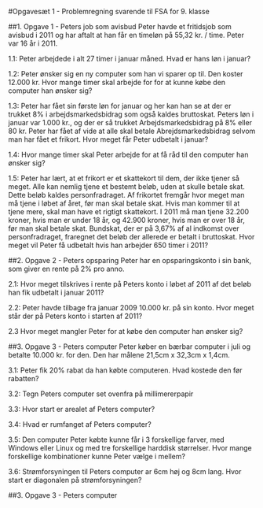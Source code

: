 #Opgavesæt 1 - Problemregning svarende til FSA for 9. klasse


##1. Opgave 1 - Peters job som avisbud
Peter havde et fritidsjob som avisbud i 2011 og har aftalt at han får en timeløn på 55,32 kr. / time. Peter var 16 år i 2011.

1.1: Peter arbejdede i alt 27 timer i januar måned. Hvad er hans løn i januar?

1.2: Peter ønsker sig en ny computer som han vi sparer op til. Den koster 12.000 kr. Hvor mange timer skal arbejde for for at kunne købe den computer han ønsker sig?

1.3: Peter har fået sin første løn for januar og her kan han se at der er trukket 8% i arbejdsmarkedsbidrag som også kaldes bruttoskat. Peters løn i januar var 1.000 kr., og der er så trukket Arbejdsmarkedsbidrag på 8% eller 80 kr. Peter har fået af vide at alle skal betale Abrejdsmarkedsbidrag selvom man har fået et frikort. Hvor meget får Peter udbetalt i januar?

1.4: Hvor mange timer skal Peter arbejde for at få råd til den computer han ønsker sig?

1.5: Peter har lært, at et frikort er et skattekort til dem, der ikke tjener så meget. Alle kan nemlig tjene et bestemt beløb, uden at skulle betale skat. Dette beløb kaldes personfradraget. Af frikortet fremgår hvor meget man må tjene i løbet af året, før man skal betale skat. Hvis man kommer til at tjene mere, skal man have et rigtigt skattekort. I 2011 må man tjene 32.200 kroner, hvis man er under 18 år, og 42.900 kroner, hvis man er over 18 år, før man skal betale skat. Bundskat, der er på 3,67% af al indkomst over personfradraget, fraregnet det beløb der allerede er betalt i bruttoskat. Hvor meget vil Peter få udbetalt hvis han arbejder 650 timer i 2011?


##2. Opgave 2 - Peters opsparing
Peter har en opsparingskonto i sin bank, som giver en rente på 2% pro anno.

2.1: Hvor meget tilskrives i rente på Peters konto i løbet af 2011 af det beløb han fik udbetalt i januar 2011?

2.2: Peter havde tilbage fra januar 2009 10.000 kr. på sin konto. Hvor meget står der på Peters konto i starten af 2011?

2.3 Hvor meget mangler Peter for at købe den computer han ønsker sig?


##3. Opgave 3 - Peters computer
Peter køber en bærbar computer i juli og betalte 10.000 kr. for den. Den har målene 21,5cm x 32,3cm x 1,4cm.

3.1: Peter fik 20% rabat da han købte computeren. Hvad kostede den før rabatten?

3.2: Tegn Peters computer set ovenfra på millimererpapir

3.3: Hvor start er arealet af Peters computer?

3.4: Hvad er rumfanget af Peters computer?

3.5: Den computer Peter købte kunne får i 3 forskellige farver, med Windows eller Linux og med tre forskellige harddisk størrelser. Hvor mange forskellige kombinationer kunne Peter vælge i mellem?

3.6: Strømforsyningen til Peters computer ar 6cm høj og 8cm lang. Hvor start er diagonalen på strømforsyningen?


##3. Opgave 3 - Peters computer


